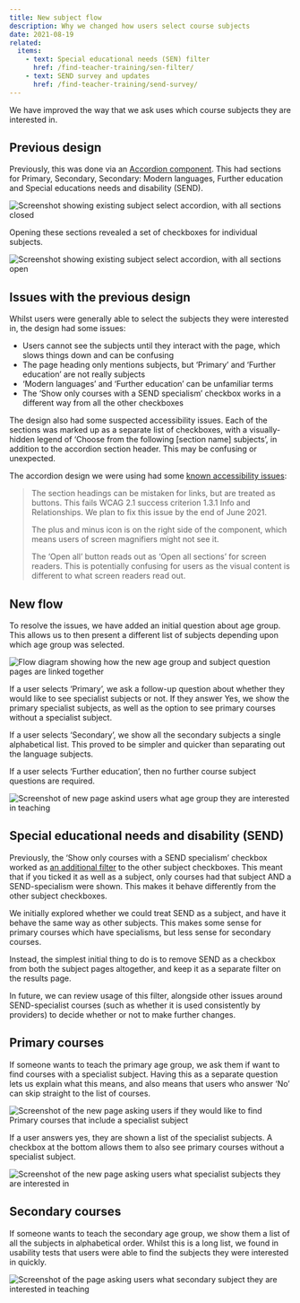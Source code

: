 ```yaml
---
title: New subject flow
description: Why we changed how users select course subjects
date: 2021-08-19
related:
  items:
    - text: Special educational needs (SEN) filter
      href: /find-teacher-training/sen-filter/
    - text: SEND survey and updates
      href: /find-teacher-training/send-survey/
---
```


We have improved the way that we ask uses which course subjects they are interested in.

## Previous design

Previously, this was done via an [Accordion component](https://design-system.service.gov.uk/components/accordion/). This had sections for Primary, Secondary, Secondary: Modern languages, Further education and Special educations needs and disability (SEND).

![Screenshot showing existing subject select accordion, with all sections closed](select-subject-old-closed.png)

Opening these sections revealed a set of checkboxes for individual subjects.

![Screenshot showing existing subject select accordion, with all sections open](select-subject-old-all-open.png)

## Issues with the previous design

Whilst users were generally able to select the subjects they were interested in, the design had some issues:

- Users cannot see the subjects until they interact with the page, which slows things down and can be confusing
- The page heading only mentions subjects, but ‘Primary’ and ‘Further education’ are not really subjects
- ‘Modern languages’ and ‘Further education’ can be unfamiliar terms
- The ‘Show only courses with a SEND specialism’ checkbox works in a different way from all the other checkboxes

The design also had some suspected accessibility issues. Each of the sections was marked up as a separate list of checkboxes, with a visually-hidden legend of ‘Choose from the following [section name] subjects’, in addition to the accordion section header. This may be confusing or unexpected.

The accordion design we were using had some [known accessibility issues](https://design-system.service.gov.uk/components/accordion/#known-issues-and-gaps):

> The section headings can be mistaken for links, but are treated as buttons. This fails WCAG 2.1 success criterion 1.3.1 Info and Relationships. We plan to fix this issue by the end of June 2021.
>
> The plus and minus icon is on the right side of the component, which means users of screen magnifiers might not see it.
>
> The ‘Open all’ button reads out as ‘Open all sections’ for screen readers. This is potentially confusing for users as the visual content is different to what screen readers read out.

## New flow

To resolve the issues, we have added an initial question about age group. This allows us to then present a different list of subjects depending upon which age group was selected.

![Flow diagram showing how the new age group and subject question pages are linked together](subject-flow.png)

If a user selects ‘Primary’, we ask a follow-up question about whether they would like to see specialist subjects or not. If they answer Yes, we show the primary specialist subjects, as well as the option to see primary courses without a specialist subject.

If a user selects ‘Secondary’, we show all the secondary subjects a single alphabetical list. This proved to be simpler and quicker than separating out the language subjects.

If a user selects ‘Further education’, then no further course subject questions are required.

![Screenshot of new page askind users what age group they are interested in teaching](age-group.png)

## Special educational needs and disability (SEND)

Previously, the ‘Show only courses with a SEND specialism’ checkbox worked as [an additional filter](/find-teacher-training/sen-filter/) to the other subject checkboxes. This meant that if you ticked it as well as a subject, only courses had that subject AND a SEND-specialism were shown. This makes it behave differently from the other subject checkboxes.

We initially explored whether we could treat SEND as a subject, and have it behave the same way as other subjects. This makes some sense for primary courses which have specialisms, but less sense for secondary courses.

Instead, the simplest initial thing to do is to remove SEND as a checkbox from both the subject pages altogether, and keep it as a separate filter on the results page.

In future, we can review usage of this filter, alongside other issues around SEND-specialist courses (such as whether it is used consistently by providers) to decide whether or not to make further changes.

## Primary courses

If someone wants to teach the primary age group, we ask them if want to find courses with a specialist subject. Having this as a separate question lets us explain what this means, and also means that users who answer ‘No’ can skip straight to the list of courses.

![Screenshot of the new page asking users if they would like to find Primary courses that include a specialist subject](primary.png)

If a user answers yes, they are shown a list of the specialist subjects. A checkbox at the bottom allows them to also see primary courses without a specialist subject.

![Screenshot of the new page asking users what specialist subjects they are interested in](primary-specialist.png)

## Secondary courses

If someone wants to teach the secondary age group, we show them a list of all the subjects in alphabetical order. Whilst this is a long list, we found in usability tests that users were able to find the subjects they were interested in quickly.

![Screenshot of the page asking users what secondary subject they are interested in teaching](secondary.png)
